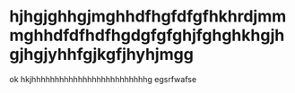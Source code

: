# hjhgjghhgjmghhdfhgfdfgfhkhrdjmmmghhdfdfhdfhgdgfgfghjfghghkhgjhgjhgjyhhfgjkgfjhyhjmgg
ok
hkjhhhhhhhhhhhhhhhhhhhhhhhhhg
egsrfwafse
